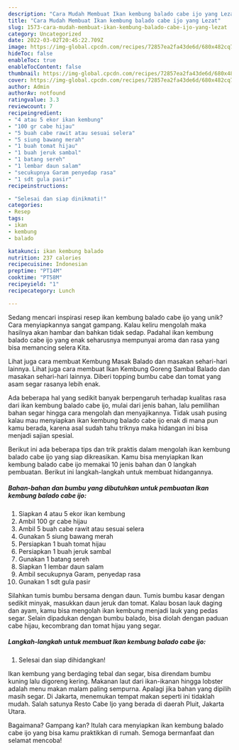 ```yaml
---
description: "Cara Mudah Membuat Ikan kembung balado cabe ijo yang Lezat"
title: "Cara Mudah Membuat Ikan kembung balado cabe ijo yang Lezat"
slug: 1573-cara-mudah-membuat-ikan-kembung-balado-cabe-ijo-yang-lezat
category: Uncategorized
date: 2022-03-02T20:45:22.709Z
image: https://img-global.cpcdn.com/recipes/72857ea2fa43de6d/680x482cq70/ikan-kembung-balado-cabe-ijo-foto-resep-utama.jpg
hideToc: false
enableToc: true
enableTocContent: false
thumbnail: https://img-global.cpcdn.com/recipes/72857ea2fa43de6d/680x482cq70/ikan-kembung-balado-cabe-ijo-foto-resep-utama.jpg
cover: https://img-global.cpcdn.com/recipes/72857ea2fa43de6d/680x482cq70/ikan-kembung-balado-cabe-ijo-foto-resep-utama.jpg
author: Admin
authorAv: notfound
ratingvalue: 3.3
reviewcount: 7
recipeingredient:
- "4 atau 5 ekor ikan kembung"
- "100 gr cabe hijau"
- "5 buah cabe rawit atau sesuai selera"
- "5 siung bawang merah"
- "1 buah tomat hijau"
- "1 buah jeruk sambal"
- "1 batang sereh"
- "1 lembar daun salam"
- "secukupnya Garam penyedap rasa"
- "1 sdt gula pasir"
recipeinstructions:

- "Selesai dan siap dinikmati!"
categories:
- Resep
tags:
- ikan
- kembung
- balado

katakunci: ikan kembung balado 
nutrition: 237 calories
recipecuisine: Indonesian
preptime: "PT14M"
cooktime: "PT58M"
recipeyield: "1"
recipecategory: Lunch

---
```





Sedang mencari inspirasi resep ikan kembung balado cabe ijo yang unik? Cara menyiapkannya sangat gampang. Kalau keliru mengolah maka hasilnya akan hambar dan bahkan tidak sedap. Padahal ikan kembung balado cabe ijo yang enak seharusnya mempunyai aroma dan rasa yang bisa memancing selera Kita.





Lihat juga cara membuat Kembung Masak Balado dan masakan sehari-hari lainnya. Lihat juga cara membuat Ikan Kembung Goreng Sambal Balado dan masakan sehari-hari lainnya. Diberi topping bumbu cabe dan tomat yang asam segar rasanya lebih enak.

Ada beberapa hal yang sedikit banyak berpengaruh terhadap kualitas rasa dari ikan kembung balado cabe ijo, mulai dari jenis bahan, lalu pemilihan bahan segar hingga cara mengolah dan menyajikannya. Tidak usah pusing kalau mau menyiapkan ikan kembung balado cabe ijo enak di mana pun kamu berada, karena asal sudah tahu triknya maka hidangan ini bisa menjadi sajian spesial.






Berikut ini ada beberapa tips dan trik praktis dalam mengolah ikan kembung balado cabe ijo yang siap dikreasikan. Kamu bisa menyiapkan Ikan kembung balado cabe ijo memakai 10 jenis bahan dan 0 langkah pembuatan. Berikut ini langkah-langkah untuk membuat hidangannya.

<!--inarticleads1-->

##### Bahan-bahan dan bumbu yang dibutuhkan untuk pembuatan Ikan kembung balado cabe ijo:

1. Siapkan 4 atau 5 ekor ikan kembung
1. Ambil 100 gr cabe hijau
1. Ambil 5 buah cabe rawit atau sesuai selera
1. Gunakan 5 siung bawang merah
1. Persiapkan 1 buah tomat hijau
1. Persiapkan 1 buah jeruk sambal
1. Gunakan 1 batang sereh
1. Siapkan 1 lembar daun salam
1. Ambil secukupnya Garam, penyedap rasa
1. Gunakan 1 sdt gula pasir


Silahkan tumis bumbu bersama dengan daun. Tumis bumbu kasar dengan sedikit minyak, masukkan daun jeruk dan tomat. Kalau bosan lauk daging dan ayam, kamu bisa mengolah ikan kembung menjadi lauk yang pedas segar. Selain dipadukan dengan bumbu balado, bisa diolah dengan paduan cabe hijau, kecombrang dan tomat hijau yang segar. 

<!--inarticleads2-->

##### Langkah-langkah untuk membuat Ikan kembung balado cabe ijo:


1. Selesai dan siap dihidangkan!

Ikan kembung yang berdaging tebal dan segar, bisa direndam bumbu kuning lalu digoreng kering. Makanan laut dari ikan-ikanan hingga lobster adalah menu makan malam paling sempurna. Apalagi jika bahan yang dipilih masih segar. Di Jakarta, menemukan tempat makan seperti ini tidaklah mudah. Salah satunya Resto Cabe Ijo yang berada di daerah Pluit, Jakarta Utara. 

Bagaimana? Gampang kan? Itulah cara menyiapkan ikan kembung balado cabe ijo yang bisa kamu praktikkan di rumah. Semoga bermanfaat dan selamat mencoba!
